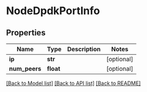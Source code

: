 # NodeDpdkPortInfo

## Properties
Name | Type | Description | Notes
------------ | ------------- | ------------- | -------------
**ip** | **str** |  | [optional] 
**num_peers** | **float** |  | [optional] 

[[Back to Model list]](../README.md#documentation-for-models) [[Back to API list]](../README.md#documentation-for-api-endpoints) [[Back to README]](../README.md)

